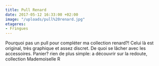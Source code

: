 ```yaml
---
title: Pull Renard
date: 2017-05-12 16:33:00 +02:00
image: "/uploads/pull%20renard.jpg"
etageres:
- Fringues
---
```


Pourquoi pas un pull pour compléter ma collection renard?! Celui là est original, très graphique et assez discret. De quoi se lâcher avec les accessoires. Panier? rien de plus simple: a découvrir sur la redoute, collection Mademoiselle R